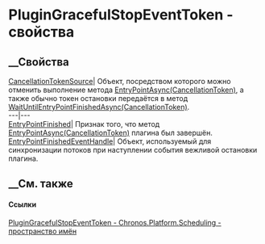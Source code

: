 # PluginGracefulStopEventToken - свойства
##  __Свойства
[CancellationTokenSource](P_Chronos_Platform_Scheduling_PluginGracefulStopEventToken_CancellationTokenSource.htm)|
Объект, посредством которого можно отменить выполнение метода
[EntryPointAsync(CancellationToken)](M_Chronos_Contracts_IPlugin_EntryPointAsync.htm),
а также обычно токен остановки передаётся в метод
[WaitUntilEntryPointFinishedAsync(CancellationToken)](M_Chronos_Platform_Scheduling_PluginGracefulStopEventToken_WaitUntilEntryPointFinishedAsync.htm).  
---|---  
[EntryPointFinished](P_Chronos_Platform_Scheduling_PluginGracefulStopEventToken_EntryPointFinished.htm)|
Признак того, что метод
[EntryPointAsync(CancellationToken)](M_Chronos_Contracts_IPlugin_EntryPointAsync.htm)
плагина был завершён.  
[EntryPointFinishedEventHandle](P_Chronos_Platform_Scheduling_PluginGracefulStopEventToken_EntryPointFinishedEventHandle.htm)|
Объект, используемый для синхронизации потоков при наступлении события
вежливой остановки плагина.  
## __См. также
#### Ссылки
[PluginGracefulStopEventToken -
](T_Chronos_Platform_Scheduling_PluginGracefulStopEventToken.htm)
[Chronos.Platform.Scheduling - пространство
имён](N_Chronos_Platform_Scheduling.htm)
